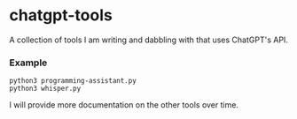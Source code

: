 # chatgpt-tools

A collection of tools I am writing and dabbling with that uses ChatGPT's API.

### Example 

```
python3 programming-assistant.py
python3 whisper.py 
```

I will provide more documentation on the other tools over time.



